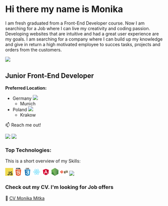 # Hi there my name is Monika
I am fresh graduated from a Front-End Developer course. 
Now I am searching for a Job where I can live my creativity and coding passion. Developing websites that are intuitive and had a great user experience are my goals. I am searching for a company where I can build up my knowledge and give in return a high motivated employee to succes tasks, projects and orders from the customers.  

[<img src="https://previews.123rf.com/images/tashatuvango/tashatuvango1805/tashatuvango180500243/101873571-job-opening-front-end-developer-3d-.jpg">]()

## **Junior Front-End Developer**  

**Preferred Location:**
- Germany [<img src="https://camo.githubusercontent.com/3a1ffef629b1cb43cbb208a22daa20dc8c38ac208ddd041ebe212aec61b35f88/68747470733a2f2f75706c6f61642e77696b696d656469612e6f72672f77696b6970656469612f636f6d6d6f6e732f622f62612f466c61675f6f665f4765726d616e792e737667" width="20">]()
  - Munich
- Poland [<img src="https://camo.githubusercontent.com/88a2286b038d933784334ac3471bf5163e7672af821e1e1dd0fff2bd15f86339/68747470733a2f2f75706c6f61642e77696b696d656469612e6f72672f77696b6970656469612f636f6d6d6f6e732f312f31322f466c61675f6f665f506f6c616e642e737667" width="20">]() 
  - Krakow

:mailbox: Reach me out!

[<img src="https://img.shields.io/badge/-Monika Mitka-EA4335?style=for-the-badge&labelColor=black&logo=Gmail&logoColor=EA4335">](mailto:mon.mitka@gmail.com)
[<img src="https://img.shields.io/badge/-Monika Mitka-0A66C2?style=for-the-badge&labelColor=black&logo=LinkedIn&logoColor=0A66C2">](https://de.linkedin.com/in/monika-mitka-85041647)
### ****Top Technologies:****
This is a short overview of my Skills:

[<img src="https://raw.githubusercontent.com/github/explore/80688e429a7d4ef2fca1e82350fe8e3517d3494d/topics/javascript/javascript.png" width="5%" height="5%">]()
[<img src="https://raw.githubusercontent.com/github/explore/80688e429a7d4ef2fca1e82350fe8e3517d3494d/topics/html/html.png" width="5%" height="5%">]()
[<img src="https://raw.githubusercontent.com/github/explore/80688e429a7d4ef2fca1e82350fe8e3517d3494d/topics/css/css.png" width="5%" height="5%">]()
[<img src="https://raw.githubusercontent.com/github/explore/80688e429a7d4ef2fca1e82350fe8e3517d3494d/topics/react/react.png" width="5%" height="5%">]()
[<img src="https://raw.githubusercontent.com/github/explore/80688e429a7d4ef2fca1e82350fe8e3517d3494d/topics/angular/angular.png" width="5%" height="5%">]()
[<img src="https://raw.githubusercontent.com/github/explore/80688e429a7d4ef2fca1e82350fe8e3517d3494d/topics/nodejs/nodejs.png" width="5%" height="5%">]()
[<img src="https://raw.githubusercontent.com/github/explore/80688e429a7d4ef2fca1e82350fe8e3517d3494d/topics/git/git.png" width="5%" height="5%">]()
[<img src="https://upload.wikimedia.org/wikipedia/commons/thumb/b/b8/Netlify_logo.svg/147px-Netlify_logo.svg.png">]()

### Check out my CV. I'm looking for Job offers
<g-emoji class="g-emoji" alias="paperclip" fallback-src="https://github.githubassets.com/images/icons/emoji/unicode/1f4ce.png">📎</g-emoji> <a href="https://github.com/MonikaMM77/CV-Monika-Mitka/blob/main/Monika%20Mitka%20Curriculum%20Vitae.pdf">CV Monika Mitka

